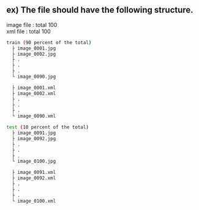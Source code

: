 ## ex) The file should have the following structure.

image file : total 100 \
xml file : total 100

``` bash
train (90 percent of the total)
  ├ image_0001.jpg
  ├ image_0002.jpg
  ├ .
  ├ .
  ├ .
  └ image_0090.jpg

  ├ image_0001.xml
  ├ image_0002.xml
  ├ .
  ├ .
  ├ .
  └ image_0090.xml

test (10 percent of the total)
  ├ image_0091.jpg
  ├ image_0092.jpg
  ├ .
  ├ .
  ├ .
  └ image_0100.jpg

  ├ image_0091.xml
  ├ image_0092.xml
  ├ .
  ├ .
  ├ .
  └ image_0100.xml
```
